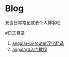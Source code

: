 # Blog
充当日常笔记或者个人博客吧

#日志目录
1. [angular-ui-router汉化翻译](https://github.com/MisterChangRay/Blog/blob/master/angular-ui-router-zhCn/angular-ui-router.md)
2. [angular4入门教程](https://github.com/MisterChangRay/Blog/blob/master/learn-angular2/learn-angular2.md)

